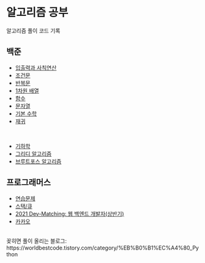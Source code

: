 # 알고리즘 공부

알고리즘 풀이 코드 기록

## 백준
- [입출력과 사칙연산](https://github.com/yudaGim/BOJ/tree/main/IO)
- [조건문](https://github.com/yudaGim/BOJ/tree/main/conditional)
- [반복문](https://github.com/yudaGim/BOJ/tree/main/iteration)
- [1차원 배열](https://github.com/yudaGim/BOJ/tree/main/one_dimention_array)
- [함수](https://github.com/yudaGim/BOJ/tree/main/function)
- [문자열](https://github.com/yudaGim/BOJ/tree/main/String)
- [기본 수학](https://github.com/yudaGim/BOJ/tree/main/basic_math)
- [재귀](https://github.com/yudaGim/BOJ/tree/main/recursion_function)
<br>

- [기하학](https://github.com/yudaGim/Algorithms/tree/main/BOJ/geometry)
- [그리디 알고리즘](https://github.com/yudaGim/Algorithms/tree/main/BOJ/greedy)
- [브루트포스 알고리즘](https://github.com/yudaGim/Algorithms/tree/main/BOJ/bruteforce)

## 프로그래머스
- [연습문제](https://github.com/yudaGim/Algorithms/tree/main/programmers/practise)
- [스택/큐](https://github.com/yudaGim/Algorithms/tree/main/programmers/stack_queue)
- [2021 Dev-Matching: 웹 백엔드 개발자(상반기)](https://github.com/yudaGim/Algorithms/tree/main/programmers/2021DevMatching)
- [카카오](https://github.com/yudaGim/Algorithms/tree/main/programmers/kakao)
<br>
꽂히면 풀이 올리는 블로그: https://worldbestcode.tistory.com/category/%EB%B0%B1%EC%A4%80_Python

